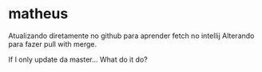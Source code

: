 # matheus
Atualizando diretamente no github para aprender fetch no intellij
Alterando para fazer pull with merge.


If I only update da master... What do it do?
